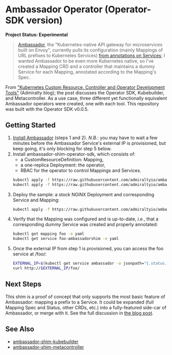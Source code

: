 # Ambassador Operator (Operator-SDK version)

**Project Status: Experimental**

> [Ambassador](https://www.getambassador.io/), the "Kubernetes-native API gateway for microservices built on Envoy", currently pulls its configuration (mainly Mappings of URL prefixes to Kubernetes Services) [from annotations on Services](https://www.getambassador.io/reference/configuration); I wanted Ambassador to be even more Kubernetes native, so I've created a Mapping CRD and a controller that maintains a dummy Service for each Mapping, annotated according to the Mapping's Spec.

From ["Kubernetes Custom Resource, Controller and Operator Development Tools"](https://admiralty.io/kubernetes-custom-resource-controller-and-operator-development-tools.html) (Admiralty blog); the post discusses the Operator SDK, Kubebuilder, and Metacontroller. As a use case, three different yet functionally equivalent Ambassador operators were created, one with each tool. This repository was built with the Operator SDK v0.0.5.

## Getting Started

1. [Install Ambassador](https://www.getambassador.io/user-guide/install) (steps 1 and 2). *N.B.*: you may have to wait a few minutes before the Ambassador Service's external IP is provisioned, but keep going, it's only blocking for step 5 below.
1. Install ambassador-shim-operator-sdk, which consists of:
	- a CustomResourceDefinition: Mapping,
	- a one-replica Deployment: the operator,
	- RBAC for the operator to control Mappings and Services.
	```sh
	kubectl apply -f https://raw.githubusercontent.com/admiraltyio/ambassador-shim-operator-sdk/master/deploy/operator.yaml
	kubectl apply -f https://raw.githubusercontent.com/admiraltyio/ambassador-shim-operator-sdk/master/deploy/rbac.yaml
	```
1. Deploy the sample: a stock NGINX Deployment and corresponding Service and Mapping:
	```sh
	kubectl apply -f https://raw.githubusercontent.com/admiraltyio/ambassador-shim-operator-sdk/master/examples/getting_started/ambassadorshim_v1alpha1_mapping.yaml
	```
1. Verify that the Mapping was configured and is up-to-date, _i.e._, that a corresponding dummy Service was created and properly annotated:
	```sh
	kubectl get mapping foo -o yaml
	kubectl get service foo-ambassadorshim -o yaml
	```
1. Once the external IP from step 1 is provisioned, you can access the foo service at /foo/:
	```sh
	EXTERNAL_IP=$(kubectl get service ambassador -o jsonpath="{.status.loadBalancer.ingress[0].ip}")
	curl http://$EXTERNAL_IP/foo/
	```

## Next Steps

This shim is a proof of concept that only supports the most basic feature of Ambassador: mapping a prefix to a Service. It could be expanded (full Mapping Spec and Status, other CRDs, etc.) into a fully-featured side-car of Ambassador, or merge with it. See the full discussion in [the blog post](https://admiralty.io/kubernetes-custom-resource-controller-and-operator-development-tools.html).

## See Also

- [ambassador-shim-kubebuilder](https://github.com/admiraltyio/ambassador-shim-kubebuilder)
- [ambassador-shim-metacontroller](https://github.com/admiraltyio/ambassador-shim-metacontroller)
